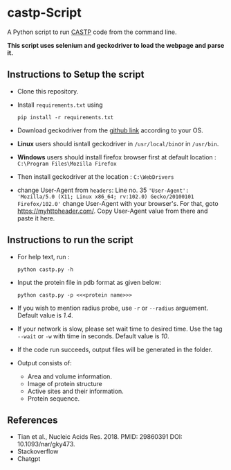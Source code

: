 # castp-Script

A Python script to run [CASTP](http://sts.bioe.uic.edu/castp/calculation.html) code from the command line.

**This script uses selenium and geckodriver to load the webpage and parse it.**

## Instructions to Setup the script

- Clone this repository.
- Install `requirements.txt` using 

    ```pip install -r requirements.txt```

- Download geckodriver from the [github link](https://github.com/mozilla/geckodriver/releases) according to your OS.

- **Linux** users should isntall geckodriver in `/usr/local/bin`or in `/usr/bin`.

- **Windows** users should install firefox browser first at default location : ```C:\Program Files\Mozilla Firefox```
- Then install geckodriver at the location : ```C:\WebDrivers```

- change User-Agent from `headers`:
Line no. 35     `'User-Agent': 'Mozilla/5.0 (X11; Linux x86_64; rv:102.0) Gecko/20100101 Firefox/102.0'`
change User-Agent with your browser's. For that, goto https://myhttpheader.com/. Copy User-Agent value from there and paste it here. 

## Instructions to run the script

- For help text, run :

    ```python castp.py -h```

- Input the protein file in pdb format as given below:

    ```python castp.py -p <<<protein name>>>```

- If you wish to mention radius probe, use `-r` or `--radius` arguement. Default value is _1.4_.
- If your network is slow, please set wait time to desired time. Use the tag `--wait` or `-w` with time in seconds. Default value is _10_.

- If the code run succeeds, output files will be generated in the folder.

- Output consists of:
    - Area and volume information.
    - Image of protein structure
    - Active sites and their information.
    - Protein sequence.


## References

-  Tian et al., Nucleic Acids Res. 2018. PMID: 29860391 DOI: 10.1093/nar/gky473. 
- Stackoverflow
- Chatgpt






